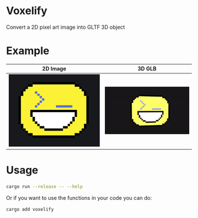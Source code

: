 # Voxelify

Convert a 2D pixel art image into GLTF 3D object

# Example


| 2D Image               | 3D GLB                 |
| ------------------------ | ------------------------ |
| ![](assets/smiley.png) | ![](assets/smiley.gif) |

# Usage

```bash
cargo run --release -- --help
```

Or if you want to use the functions in your code you can do:

```bash
cargo add voxelify
```
